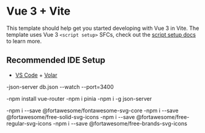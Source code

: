 # Vue 3 + Vite

This template should help get you started developing with Vue 3 in Vite. The template uses Vue 3 `<script setup>` SFCs, check out the [script setup docs](https://v3.vuejs.org/api/sfc-script-setup.html#sfc-script-setup) to learn more.

## Recommended IDE Setup

- [VS Code](https://code.visualstudio.com/) + [Volar](https://marketplace.visualstudio.com/items?itemName=Vue.volar)

-json-server db.json --watch --port=3400

-npm install vue-router
-npm i pinia
-npm i -g json-server

-npm i --save @fortawesome/fontawesome-svg-core
-npm i --save @fortawesome/free-solid-svg-icons
-npm i --save @fortawesome/free-regular-svg-icons
-npm i --save @fortawesome/free-brands-svg-icons
